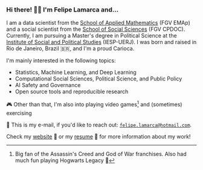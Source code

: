 ### Hi there! 👋🏼 I'm Felipe Lamarca and...

I am a data scientist from the [School of Applied Mathematics](https://emap.fgv.br/en) (FGV EMAp) and a social scientist from the [School of Social Sciences](https://cpdoc.fgv.br/en) (FGV CPDOC). Currently, I am pursuing a Master's degree in Political Science at the [Institute of Social and Political Studies](https://iesp.uerj.br/en/) (IESP-UERJ). I was born and raised in Rio de Janeiro, Brazil 🇧🇷, and I'm a proud Carioca.

I'm mainly interested in the following topics:

- Statistics, Machine Learning, and Deep Learning
- Computational Social Sciences, Political Science, and Public Policy
- AI Safety and Governance
- Open source tools and reproducible research

🎮 Other than that, I'm also into playing video games[^1] and (sometimes) exercising

📧 This is my e-mail, if you'd like to reach out: <a href = "mailto:felipe.lamarca@hotmail.com" target="_blank">```felipe.lamarca@hotmail.com```</a>. 

Check my [website](https://felipelmc.github.io/) 🔗 or my [resume](https://drive.google.com/file/d/1dFBrI109flg6zSQHnFIxUd1DRfieCYAT/view?usp=sharing) 📄 for more information about my work! 

<!-- ### 📰 News -->

<!-- **August 06, 2024**  
I've been accepted into the [AI Safety Fundamentals: Governance](https://aisafetyfundamentals.com/governance/?utm_campaign=Send+email%3A+Application+decisions&utm_content=Accept+participant&utm_medium=email_action&utm_source=customer.io) course, offered by [BlueDot Impact](https://bluedot.org/). I look forward to deepening my understanding of AI Governance, connecting with others in the field, and contributing to impactful work in AI Safety. -->

<!-- **August 01, 2024**  
I've started a new role as a Teaching Assistant for Quantitative Methods II, under the supervision of [Professor Jairo Nicolau, PhD](https://cpdoc.fgv.br/equipe/jaironicolau). My goal is to help students from the Social Sciences to learn useful skills for industry, academia, and government, such as programming and statistics. -->

<!-- **June 18, 2024**  
The research project of my undergraduate thesis, titled _The determinants of electoral success in legislative elections in Brazil: an approach using Bayesian multilevel models_, was approved with full marks. I am deeply grateful to Professors [Jaqueline Zulini, PhD](https://cpdoc.fgv.br/equipe/jaquelinezulini) and [Luiz Max Carvalho, PhD](https://emap.fgv.br/en/professors/luiz-max-fagundes-de-carvalho) for their outstanding supervision. I'm excited to dive deep into this research! -->

<!-- **June 18, 2024**  
I have been accepted to participate in the [Summer Institute in Computational Social Sciences](https://sicss.io/2024/fgv-ecmi-brazil/), hosted by [FGV ECMI](https://ecmi.fgv.br/en), in July 2024. It's an intensive two-week program that offers training in CSS techniques useful for academia, industry, and government. -->

<!-- **June 11, 2024**  
I have been accepted to participate in the next edition of [ML4Good](https://www.ml4good.org/courses/brasil-july-2024), in São Paulo, Brazil, in July 2024. It's a ten-day bootcamp that promotes upskilling in Deep Learning and AI Safety topics. -->
 


<!-- <a href = "mailto:felipe.lamarca@hotmail.com" target="_blank"><img src="https://img.shields.io/badge/Microsoft_Outlook-0078D4?style=for-the-badge&logo=microsoft-outlook&logoColor=white" target="_blank"></a> <a href="https://www.linkedin.com/in/felipe-lamarca-893a541a1/" target="_blank"><img src="https://img.shields.io/badge/-LinkedIn-%230077B5?style=for-the-badge&logo=linkedin&logoColor=white" target="_blank"></a> -->


<!-- <div> -->
<!-- <img align="center" src="http://github-profile-summary-cards.vercel.app/api/cards/profile-details?username=felipelmc&theme=github_dark"/> -->
<!-- <br> -->
<!-- <br> -->
<!-- <img align="center" height="200em" src="https://github-profile-summary-cards.vercel.app/api/cards/stats?username=felipelmc&theme=github_dark"/> -->
<!-- <img align="center" height="180em" src="http://github-profile-summary-cards.vercel.app/api/cards/productive-time?username=felipelmc&theme=github_dark&utcOffset=8"> -->
<!-- <img align="center" height="200em" src="http://github-profile-summary-cards.vercel.app/api/cards/most-commit-language?username=felipelmc&theme=github_dark&exclude=scilab"/>
<!-- </div> -->

<!-- <br> -->
    
  
<!-- <div> -->
<!-- <a target="_blank"><img src="https://img.shields.io/badge/Python-3776AB?style=for-the-badge&logo=python&logoColor=white" target="_blank"></a> -->
<!-- <a target="_blank"><img src="https://img.shields.io/badge/R-276DC3?style=for-the-badge&logo=r&logoColor=white" target="_blank"></a> -->
<!-- <a target="_blank"><img src="https://img.shields.io/badge/MySQL-00000F?style=for-the-badge&logo=mysql&logoColor=white" target="_blank"></a> -->
<!-- <a target="_blank"><img src="https://img.shields.io/badge/MongoDB-4EA94B?style=for-the-badge&logo=mongodb&logoColor=white" target="_blank"></a> -->
<!-- <a target="_blank"><img src="https://img.shields.io/badge/Git-E34F26?style=for-the-badge&logo=git&logoColor=white" target="_blank"></a> -->
<!-- <a target="_blank"><img src="https://img.shields.io/badge/Linux-E34F26?style=for-the-badge&logo=linux&logoColor=black" target="_blank"></a> -->
<!-- </div> -->

[^1]: Big fan of the Assassin's Creed and God of War franchises. Also had much fun playing Hogwarts Legacy 🔮
